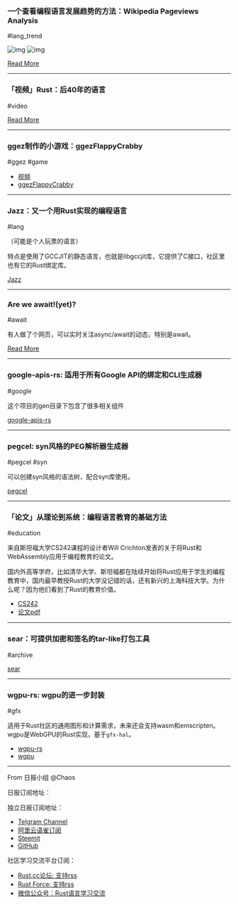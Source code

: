 ### 一个查看编程语言发展趋势的方法：Wikipedia Pageviews Analysis

#lang_trend

![img](https://user-images.githubusercontent.com/27893/57599178-732f6a00-7588-11e9-9b15-9c14f3790d2e.png)
![img](https://s2.ax1x.com/2019/05/13/E4xExx.md.png)

[Read More](https://tools.wmflabs.org/pageviews/?project=en.wikipedia.org&platform=all-access&agent=user&start=2015-07&end=2019-04&pages=Rust_(programming_language)|Python|C%2B%2B|C%2B%2B11|C%2B%2B20|C)

---

### 「视频」Rust：后40年的语言

#video

[Read More](https://www.youtube.com/watch?v=A3AdN7U24iU)

---

### ggez制作的小游戏：ggezFlappyCrabby

#ggez #game

- [视频](https://www.youtube.com/watch?v=cPF41tl3-3c&feature=youtu.be)
- [ggezFlappyCrabby](https://github.com/AndrewJakubowicz/ggezFlappyCrabby)

---

### Jazz：又一个用Rust实现的编程语言

#lang

（可能是个人玩票的语言）

特点是使用了GCCJIT的静态语言，也就是libgccjit库，它提供了C接口，社区里也有它的Rust绑定库。

[Jazz](https://github.com/jazz-lang/Jazz)

---

### Are we await!(yet)? 

#await

有人做了个网页，可以实时关注async/await的动态，特别是await。

[Read More](https://await.pietroalbini.org/)

---

### google-apis-rs: 适用于所有Google API的绑定和CLI生成器

#google

这个项目的gen目录下包含了很多相关组件

[google-apis-rs](https://github.com/Byron/google-apis-rs)

---

### pegcel: syn风格的PEG解析器生成器

#pegcel #syn

可以创建syn风格的语法树，配合syn库使用。

[pegcel](https://github.com/CAD97/pegcel)

---

### 「论文」从理论到系统：编程语言教育的基础方法

#education

来自斯坦福大学CS242课程的设计者Will Crichton发表的关于将Rust和WebAssembly应用于编程教育的论文。

国内外高等学府，比如清华大学、斯坦福都在陆续开始将Rust应用于学生的编程教育中，国内最早教授Rust的大学没记错的话，还有新兴的上海科技大学。为什么呢？因为他们看到了Rust的教育价值。

- [CS242](http://cs242.stanford.edu/f18/)
- [论文pdf](https://arxiv.org/pdf/1904.06750)

---

### sear：可提供加密和签名的tar-like打包工具

#archive

[sear](https://github.com/iqlusioninc/sear)

---

### wgpu-rs: wgpu的进一步封装

#gfx

适用于Rust社区的通用图形和计算需求，未来还会支持wasm和emscripten。wgpu是WebGPU的Rust实现，基于`gfx-hal`。

- [wgpu-rs](https://github.com/gfx-rs/wgpu-rs)
- [wgpu](https://github.com/gfx-rs/wgpu)

---

From 日报小组 @Chaos

日报订阅地址：

独立日报订阅地址：
- [Telgram Channel](https://t.me/rust_daily_news )
- [阿里云语雀订阅](https://www.yuque.com/chaosbot/rustnews)
- [Steemit](https://steemit.com/@blackanger)
- [GitHub](https://github.com/RustStudy/rust_daily_news)

社区学习交流平台订阅：
- [Rust.cc论坛: 支持rss](https://rust.cc)
- [Rust Force: 支持rss](https://rustforce.net/)
- [微信公众号：Rust语言学习交流](https://rust.cc/article?id=ed7c9379-d681-47cb-9532-0db97d883f62)